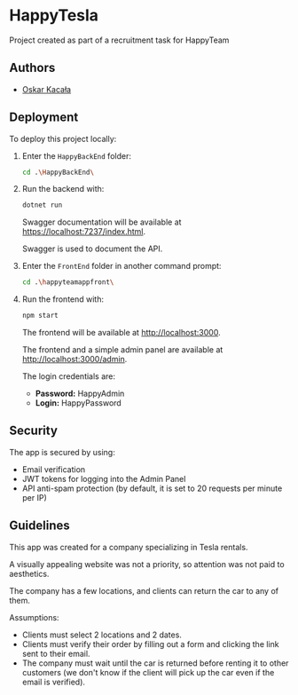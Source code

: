 # HappyTesla

Project created as part of a recruitment task for HappyTeam

## Authors

- [Oskar Kacała](https://www.linkedin.com/in/oskar-kacała-b986b5267/)

## Deployment

To deploy this project locally:

1. Enter the `HappyBackEnd` folder:
    ```bash
    cd .\HappyBackEnd\
    ```
2. Run the backend with:
    ```bash
    dotnet run
    ```
    Swagger documentation will be available at [https://localhost:7237/index.html](https://localhost:7237/index.html).

    Swagger is used to document the API.

3. Enter the `FrontEnd` folder in another command prompt:
    ```bash
    cd .\happyteamappfront\
    ```
4. Run the frontend with:
    ```bash
    npm start
    ```
    The frontend will be available at [http://localhost:3000](http://localhost:3000).

    The frontend and a simple admin panel are available at [http://localhost:3000/admin](http://localhost:3000/admin).

    The login credentials are:
    - **Password:** HappyAdmin
    - **Login:** HappyPassword

## Security

The app is secured by using:
- Email verification
- JWT tokens for logging into the Admin Panel
- API anti-spam protection (by default, it is set to 20 requests per minute per IP)

## Guidelines

This app was created for a company specializing in Tesla rentals.

A visually appealing website was not a priority, so attention was not paid to aesthetics.

The company has a few locations, and clients can return the car to any of them.

Assumptions:

- Clients must select 2 locations and 2 dates.
- Clients must verify their order by filling out a form and clicking the link sent to their email.
- The company must wait until the car is returned before renting it to other customers (we don't know if the client will pick up the car even if the email is verified).
